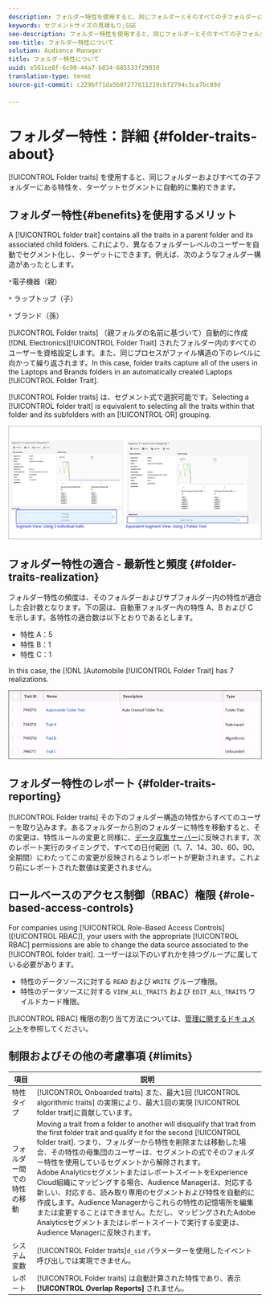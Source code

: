 ```yaml
---
description: フォルダー特性を使用すると、同じフォルダーとそのすべての子フォルダーに存在する特性を自動的に集計して、ターゲット設定可能なセグメントにすることができます。
keywords: セグメントサイズの見積もり;SSE
seo-description: フォルダー特性を使用すると、同じフォルダーとそのすべての子フォルダーに存在する特性を自動的に集計して、ターゲット設定可能なセグメントにすることができます。
seo-title: フォルダー特性について
solution: Audience Manager
title: フォルダー特性について
uuid: e561ce8f-6c90-44a7-b034-685533f29030
translation-type: tm+mt
source-git-commit: c229bf71da5b07277811219cbf2794c3ca7bc89d

---
```



# フォルダー特性：詳細 {#folder-traits-about}

[!UICONTROL Folder traits] を使用すると、同じフォルダーおよびすべての子フォルダーにある特性を、ターゲットセグメントに自動的に集約できます。

## フォルダー特性{#benefits}を使用するメリット 

A [!UICONTROL folder trait] contains all the traits in a parent folder and its associated child folders. これにより、異なるフォルダーレベルのユーザーを自動でセグメント化し、ターゲットにできます。例えば、次のようなフォルダー構造があったとします。

`*`電子機器（親）

`*` ラップトップ（子）

`*` ブランド（孫）

[!UICONTROL Folder traits] （親フォルダの名前に基づいて）自動的に作成 [!DNL Electronics][!UICONTROL Folder Trait] されたフォルダー内のすべてのユーザーを資格設定します。また、同じプロセスがファイル構造の下のレベルに向かって繰り返されます。In this case, folder traits capture all of the users in the Laptops and Brands folders in an automatically created Laptops [!UICONTROL Folder Trait].

[!UICONTROL Folder traits] は、セグメント式で選択可能です。Selecting a [!UICONTROL folder trait] is equivalent to selecting all the traits within that folder and its subfolders with an [!UICONTROL OR] grouping.

![](assets/folder-traits-compare-border.jpg)

## フォルダー特性の適合 - 最新性と頻度 {#folder-traits-realization}

フォルダー特性の頻度は、そのフォルダーおよびサブフォルダー内の特性が適合した合計数となります。下の図は、自動車フォルダー内の特性 A、B および C を示します。各特性の適合数は以下とおりであるとします。

* 特性 A：5
* 特性 B：1
* 特性 C：1

In this case, the [!DNL ]Automobile [!UICONTROL Folder Trait] has 7 realizations.

![](assets/folder_traits_rollup_border.png)

## フォルダー特性のレポート {#folder-traits-reporting}

[!UICONTROL Folder traits] その下のフォルダー構造の特性からすべてのユーザーを取り込みます。あるフォルダーから別のフォルダーに特性を移動すると、その変更は、特性ルールの変更と同様に、[データ収集サーバー](../../reference/system-components/components-data-collection.md)に反映されます。次のレポート実行のタイミングで、すべての日付範囲（1、7、14、30、60、90、全期間）にわたってこの変更が反映されるようレポートが更新されます。これより前にレポートされた数値は変更されません。

## ロールベースのアクセス制御（RBAC）権限 {#role-based-access-controls}

For companies using [!UICONTROL Role-Based Access Controls] ([!UICONTROL RBAC]), your users with the appropriate [!UICONTROL RBAC] permissions are able to change the data source associated to the [!UICONTROL folder trait]. ユーザーは以下のいずれかを持つグループに属している必要があります。

* 特性のデータソースに対する `READ` および `WRITE` グループ権限。
* 特性のデータソースに対する `VIEW_ALL_TRAITS` および `EDIT_ALL_TRAITS` ワイルドカード権限。

[!UICONTROL RBAC] 権限の割り当て方法については、[管理に関するドキュメント](../../features/administration/administration-overview.md#create-group)を参照してください。

## 制限およびその他の考慮事項 {#limits}

| 項目 | 説明 |
|---|---|
| 特性タイプ | [!UICONTROL Onboarded traits] また、最大1回 [!UICONTROL algorithmic traits] の実現により、最大1回の実現 [!UICONTROL folder trait]に貢献しています。 |
| フォルダー間での特性の移動 | Moving a trait from a folder to another will disqualify that trait from the first folder trait and qualify it for the second [!UICONTROL folder trait]. つまり、フォルダーから特性を削除または移動した場合、その特性の母集団のユーザーは、セグメントの式でそのフォルダー特性を使用しているセグメントから解除されます。<br> Adobe AnalyticsセグメントまたはレポートスイートをExperience Cloud組織にマッピングする場合、Audience Managerは、対応する新しい、対応する、読み取り専用のセグメントおよび特性を自動的に作成します。Audience Managerからこれらの特性の記憶場所を編集または変更することはできません。ただし、マッピングされたAdobe Analyticsセグメントまたはレポートスイートで実行する変更は、Audience Managerに反映されます。 |
| システム変数 | [!UICONTROL Folder traits]`d_sid` パラメーターを使用したイベント呼び出しでは実現できません。 |
| レポート | [!UICONTROL Folder traits] は自動計算された特性であり、表示 **[!UICONTROL Overlap Reports]** されません。 |